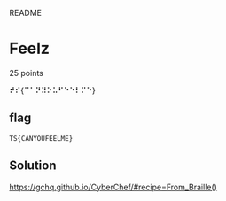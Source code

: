 README

# Feelz
25 points

⠞⠎{⠉⠁⠝⠽⠕⠥⠋⠑⠑⠇⠍⠑}

## flag
```shell
TS{CANYOUFEELME}
```

## Solution
https://gchq.github.io/CyberChef/#recipe=From_Braille()